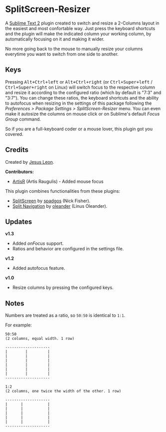SplitScreen-Resizer
===================

A [Sublime Text 2][sublime_link] plugin created to switch and resize a 2-Columns layout in the easiest and most confortable way. Just press the keyboard shortcuts and the plugin will make the indicated column your working column, by automatically focusing on it and making it wider.

No more going back to the mouse to manually resize your columns everytime you want to switch from one side to another.


Keys
----

Pressing <kbd>Alt+Ctrl+left</kbd> or <kbd>Alt+Ctrl+right</kbd> (or <kbd>Ctrl+Super+left</kbd> / <kbd>Ctrl+Super+right</kbd> on Linux) will switch focus to the respective column and resize it according to the configured ratio (which by default is "7:3" and "3:7"). You can change these ratios, the keyboard shortcuts and the ability to autofocus when resizing in the settings of this package following the *Preferences > Package Settings > SplitScreen-Resizer* menu. You can even make it autosize the columns on mouse click or on Sublime's default *Focus Group* command. 

So if you are a full-keyboard coder or a mouse lover, this plugin got you covered.


Credits
-------

Created by [Jesus Leon][iamjessu_link].

**Contributors:**

* [ArtisR][ArtisR_link] (Artis Raugulis) - Added mouse focus

This plugin combines functionalities from these plugins:

* [SplitScreen][splitscreen_link] by [spadgos][spadgos_link] (Nick Fisher).
* [Split Navigation][splitnavigation_link] by [oleander][oleander_link] (Linus Oleander).



Updates
-------

**v1.3** 

* Added *onFocus* support.
* Ratios and behavior are configured in the settings file.

**v1.2** 

* Added autofocus feature.


**v1.0** 

* Resize columns by pressing the configured keys.


Notes
-----

Numbers are treated as a ratio, so `50:50` is identical to `1:1`.

For example:

    50:50
    (2 columns, equal width. 1 row)

    --------------------
    |        |         |
    |        |         |
    |        |         |
    |        |         |
    |        |         |
    |        |         |
    --------------------

    1:2
    (2 columns, one twice the width of the other. 1 row)

    --------------------
    |      |           |
    |      |           |
    |      |           |
    |      |           |
    |      |           |
    --------------------


[sublime_link]: http://www.sublimetext.com/
[iamjessu_link]: https://github.com/iamjessu
[splitscreen_link]: https://github.com/spadgos/sublime-SplitScreen
[spadgos_link]: https://github.com/spadgos
[splitnavigation_link]: https://github.com/oleander/sublime-split-navigation
[oleander_link]: https://github.com/oleander
[ArtisR_link]: https://github.com/ArtisR

